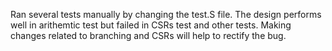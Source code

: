 Ran several tests manually by changing the test.S file. The design performs well in arithemtic test but failed in CSRs test and other tests. Making changes related to branching and CSRs will help to rectify the bug.

